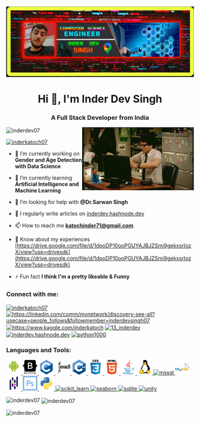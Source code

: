 ![logo](https://github.com/Inderdev07/Inderdev07/blob/main/WhatsApp%20Image%202023-04-26%20at%2010.22.54.jpg) 
<h1 align="center">Hi 👋, I'm Inder Dev Singh</h1>
<h3 align="center">A Full Stack Developer from India</h3>
<img align="right" alt="coding" width="300" src="https://github.com/Inderdev07/Inderdev07/blob/main/QRUB.gif">
<p align="left"> <img src="https://komarev.com/ghpvc/?username=inderdev07&label=Profile%20views&color=0e75b6&style=flat" alt="inderdev07" /> </p>
<p align="left"> <a href="https://twitter.com/inderkatoch07" target="blank"><img src="https://img.shields.io/twitter/follow/inderkatoch07?logo=twitter&style=for-the-badge" alt="inderkatoch07" /></a> </p>

- 🔭 I’m currently working on **Gender and Age Detection with Data Science**

- 🌱 I’m currently learning **Artificial Intelligence and Machine Learning**

- 🤝 I’m looking for help with **@Dr.Sarwan Singh**

- 📝 I regularly write articles on [inderdev.hashnode.dev](inderdev.hashnode.dev)

- 📫 How to reach me **katochinder71@gmail.com**

- 📄 Know about my experiences [https://drive.google.com/file/d/1dpoDP10ooPGUYAJBJZSmi9gekxsrIozX/view?usp=drivesdk](https://drive.google.com/file/d/1dpoDP10ooPGUYAJBJZSmi9gekxsrIozX/view?usp=drivesdk)

- ⚡ Fun fact **I think I'm a pretty likeable & Funny**

<h3 align="left">Connect with me:</h3>
<p align="left">
<a href="https://twitter.com/inderkatoch07" target="blank"><img align="center" src="https://raw.githubusercontent.com/rahuldkjain/github-profile-readme-generator/master/src/images/icons/Social/twitter.svg" alt="inderkatoch07" height="30" width="40" /></a>
<a href="https://linkedin.com/in/https://linkedin.com/comm/mynetwork/discovery-see-all?usecase=people_follows&followmember=inderdevsingh07" target="blank"><img align="center" src="https://raw.githubusercontent.com/rahuldkjain/github-profile-readme-generator/master/src/images/icons/Social/linked-in-alt.svg" alt="https://linkedin.com/comm/mynetwork/discovery-see-all?usecase=people_follows&followmember=inderdevsingh07" height="30" width="40" /></a>
<a href="https://kaggle.com/https://www.kaggle.com/inderkatoch" target="blank"><img align="center" src="https://raw.githubusercontent.com/rahuldkjain/github-profile-readme-generator/master/src/images/icons/Social/kaggle.svg" alt="https://www.kaggle.com/inderkatoch" height="30" width="40" /></a>
<a href="https://instagram.com/13_inderdev" target="blank"><img align="center" src="https://raw.githubusercontent.com/rahuldkjain/github-profile-readme-generator/master/src/images/icons/Social/instagram.svg" alt="13_inderdev" height="30" width="40" /></a>
<a href="https://hashnode.com/inderdev.hashnode.dev" target="blank"><img align="center" src="https://raw.githubusercontent.com/rahuldkjain/github-profile-readme-generator/master/src/images/icons/Social/hashnode.svg" alt="inderdev.hashnode.dev" height="30" width="40" /></a>
<a href="https://www.youtube.com/c/python1000" target="blank"><img align="center" src="https://raw.githubusercontent.com/rahuldkjain/github-profile-readme-generator/master/src/images/icons/Social/youtube.svg" alt="python1000" height="30" width="40" /></a>
</p>

<h3 align="left">Languages and Tools:</h3>
<p align="left"> <a href="https://developer.android.com" target="_blank" rel="noreferrer"> <img src="https://raw.githubusercontent.com/devicons/devicon/master/icons/android/android-original-wordmark.svg" alt="android" width="40" height="40"/> </a> <a href="https://getbootstrap.com" target="_blank" rel="noreferrer"> <img src="https://raw.githubusercontent.com/devicons/devicon/master/icons/bootstrap/bootstrap-plain-wordmark.svg" alt="bootstrap" width="40" height="40"/> </a> <a href="https://www.cprogramming.com/" target="_blank" rel="noreferrer"> <img src="https://raw.githubusercontent.com/devicons/devicon/master/icons/c/c-original.svg" alt="c" width="40" height="40"/> </a> <a href="https://canvasjs.com" target="_blank" rel="noreferrer"> <img src="https://raw.githubusercontent.com/Hardik0307/Hardik0307/master/assets/canvasjs-charts.svg" alt="canvasjs" width="40" height="40"/> </a> <a href="https://www.w3schools.com/cpp/" target="_blank" rel="noreferrer"> <img src="https://raw.githubusercontent.com/devicons/devicon/master/icons/cplusplus/cplusplus-original.svg" alt="cplusplus" width="40" height="40"/> </a> <a href="https://www.w3schools.com/css/" target="_blank" rel="noreferrer"> <img src="https://raw.githubusercontent.com/devicons/devicon/master/icons/css3/css3-original-wordmark.svg" alt="css3" width="40" height="40"/> </a> <a href="https://www.w3.org/html/" target="_blank" rel="noreferrer"> <img src="https://raw.githubusercontent.com/devicons/devicon/master/icons/html5/html5-original-wordmark.svg" alt="html5" width="40" height="40"/> </a> <a href="https://www.java.com" target="_blank" rel="noreferrer"> <img src="https://raw.githubusercontent.com/devicons/devicon/master/icons/java/java-original.svg" alt="java" width="40" height="40"/> </a> <a href="https://www.linux.org/" target="_blank" rel="noreferrer"> <img src="https://raw.githubusercontent.com/devicons/devicon/master/icons/linux/linux-original.svg" alt="linux" width="40" height="40"/> </a> <a href="https://www.microsoft.com/en-us/sql-server" target="_blank" rel="noreferrer"> <img src="https://www.svgrepo.com/show/303229/microsoft-sql-server-logo.svg" alt="mssql" width="40" height="40"/> </a> <a href="https://www.mysql.com/" target="_blank" rel="noreferrer"> <img src="https://raw.githubusercontent.com/devicons/devicon/master/icons/mysql/mysql-original-wordmark.svg" alt="mysql" width="40" height="40"/> </a> <a href="https://pandas.pydata.org/" target="_blank" rel="noreferrer"> <img src="https://raw.githubusercontent.com/devicons/devicon/2ae2a900d2f041da66e950e4d48052658d850630/icons/pandas/pandas-original.svg" alt="pandas" width="40" height="40"/> </a> <a href="https://www.photoshop.com/en" target="_blank" rel="noreferrer"> <img src="https://raw.githubusercontent.com/devicons/devicon/master/icons/photoshop/photoshop-line.svg" alt="photoshop" width="40" height="40"/> </a> <a href="https://www.python.org" target="_blank" rel="noreferrer"> <img src="https://raw.githubusercontent.com/devicons/devicon/master/icons/python/python-original.svg" alt="python" width="40" height="40"/> </a> <a href="https://scikit-learn.org/" target="_blank" rel="noreferrer"> <img src="https://upload.wikimedia.org/wikipedia/commons/0/05/Scikit_learn_logo_small.svg" alt="scikit_learn" width="40" height="40"/> </a> <a href="https://seaborn.pydata.org/" target="_blank" rel="noreferrer"> <img src="https://seaborn.pydata.org/_images/logo-mark-lightbg.svg" alt="seaborn" width="40" height="40"/> </a> <a href="https://www.sqlite.org/" target="_blank" rel="noreferrer"> <img src="https://www.vectorlogo.zone/logos/sqlite/sqlite-icon.svg" alt="sqlite" width="40" height="40"/> </a> <a href="https://unity.com/" target="_blank" rel="noreferrer"> <img src="https://www.vectorlogo.zone/logos/unity3d/unity3d-icon.svg" alt="unity" width="40" height="40"/> </a> </p>

<p><img align="left" src="https://github-readme-stats.vercel.app/api/top-langs?username=inderdev07&show_icons=true&locale=en&layout=compact" alt="inderdev07" /></p>

<p>&nbsp;<img align="center" src="https://github-readme-stats.vercel.app/api?username=inderdev07&show_icons=true&locale=en" alt="inderdev07" /></p>

<p><img align="center" src="https://github-readme-streak-stats.herokuapp.com/?user=inderdev07&" alt="inderdev07" /></p>
